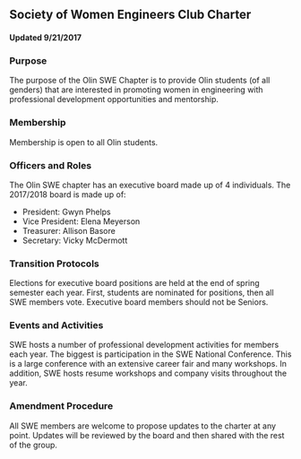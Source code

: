 ## Society of Women Engineers Club Charter
#### Updated 9/21/2017

### Purpose
The purpose of the Olin SWE Chapter is to provide Olin students (of all genders) that are interested in promoting women in engineering with professional development opportunities and mentorship.

### Membership
Membership is open to all Olin students.

### Officers and Roles
The Olin SWE chapter has an executive board made up of 4 individuals. The 2017/2018 board is made up of:
  * President: Gwyn Phelps
  * Vice President: Elena Meyerson
  * Treasurer: Allison Basore
  * Secretary: Vicky McDermott

### Transition Protocols
Elections for executive board positions are held at the end of spring semester each year. First, students are nominated for positions, then all SWE members vote. Executive board members should not be Seniors.

### Events and Activities
SWE hosts a number of professional development activities for members each year. The biggest is participation in the SWE National Conference. This is a large conference with an extensive career fair and many workshops. In addition, SWE hosts resume workshops and company visits throughout the year.

### Amendment Procedure
All SWE members are welcome to propose updates to the charter at any point. Updates will be reviewed by the board and then shared with the rest of the group.
